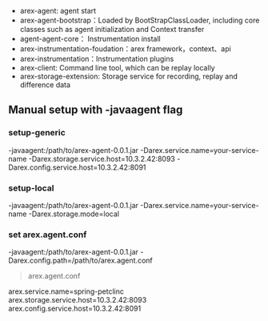 - arex-agent: agent start
- arex-agent-bootstrap：Loaded by BootStrapClassLoader, including core classes such as agent initialization and Context transfer
- agent-agent-core： Instrumentation install
- arex-instrumentation-foudation：arex framework，context、api
- arex-instrumentation：Instrumentation plugins
- arex-client: Command line tool, which can be replay locally
- arex-storage-extension: Storage service for recording, replay and difference data

## Manual setup with -javaagent flag  
  
### setup-generic  
  
-javaagent:/path/to/arex-agent-0.0.1.jar -Darex.service.name=your-service-name -Darex.storage.service.host=10.3.2.42:8093 -Darex.config.service.host=10.3.2.42:8091  

### setup-local
-javaagent:/path/to/arex-agent-0.0.1.jar -Darex.service.name=your-service-name -Darex.storage.mode=local  
  
### set arex.agent.conf  
  
-javaagent:/path/to/arex-agent-0.0.1.jar -Darex.config.path=/path/to/arex.agent.conf  
  
> arex.agent.conf  
  
arex.service.name=spring-petclinc  
arex.storage.service.host=10.3.2.42:8093  
arex.config.service.host=10.3.2.42:8091